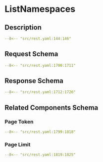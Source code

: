 # ListNamespaces

## Description

```yaml
--8<-- "src/rest.yaml:144:146"
```

## Request Schema

```yaml
--8<-- "src/rest.yaml:1700:1711"
```
## Response Schema

```yaml
--8<-- "src/rest.yaml:1712:1726"
```

## Related Components Schema
### Page Token

```yaml
--8<-- "src/rest.yaml:1799:1818"
```
### Page Limit

```yaml
--8<-- "src/rest.yaml:1819:1825"
```
